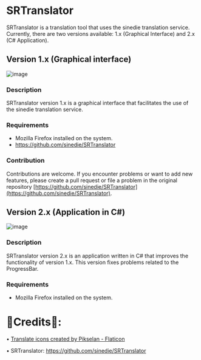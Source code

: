 # SRTranslator

SRTranslator is a translation tool that uses the sinedie translation service. Currently, there are two versions available: 1.x (Graphical Interface) and 2.x (C# Application).

## Version 1.x (Graphical interface)

![image](https://github.com/KryptoST/SRTranslatorGUI/assets/30755854/ebef57fc-8b99-4f92-b9a3-7725e6d200ea)


### Description

SRTranslator version 1.x is a graphical interface that facilitates the use of the sinedie translation service.

### Requirements

- Mozilla Firefox installed on the system.
- https://github.com/sinedie/SRTranslator

### Contribution

Contributions are welcome. If you encounter problems or want to add new features, please create a pull request or file a problem in the original repository [https://github.com/sinedie/SRTranslator](https://github.com/sinedie/SRTranslator).

## Version 2.x (Application in C#)

![image](https://user-images.githubusercontent.com/30755854/230795571-e9131f00-9cb0-44a4-8f90-daf2f8780f0a.png)

### Description

SRTranslator version 2.x is an application written in C# that improves the functionality of version 1.x. This version fixes problems related to the ProgressBar.

### Requirements

- Mozilla Firefox installed on the system.

# 💝Credits💝:

• <a href="https://www.flaticon.com/icons-gratis/translate" title="translate icons">Translate icons created by Pikselan - Flaticon</a>

• SRTranslator: https://github.com/sinedie/SRTranslator
